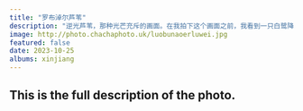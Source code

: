 ```yaml
---
title: "罗布淖尔芦苇"
description: "逆光芦苇，那种光芒充斥的画面。在我拍下这个画面之前，我看到一只白鹭降落在它后面。"
image: http://photo.chachaphoto.uk/luobunaoerluwei.jpg
featured: false
date: 2023-10-25
albums: xinjiang
---
```


## This is the full description of the photo.
